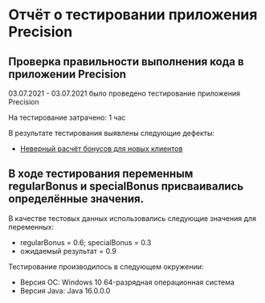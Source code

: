 # Отчёт о тестировании приложения Precision

## Проверка правильности выполнения кода в приложении Precision

03.07.2021 - 03.07.2021 было проведено тестирование приложения Precision

На тестирование затрачено: 1 час

В результате тестирования выявлены следующие дефекты:
* [Неверный расчёт бонусов для новых клиентов](https://github.com/Kolya-Melkov/Second_task-2-/issues/2)

## В ходе тестирования переменным regularBonus и specialBonus присваивались определённые значения.



В качестве тестовых данных использовались следующие значения для переменных:
* regularBonus = 0.6; specialBonus = 0.3
* ожидаемый результат = 0.9


Тестирование производилось в следующем окружении:
* Версия OC: Windows 10 64-разрядная операционная система
* Версия Java: Java 16.0.0.0
